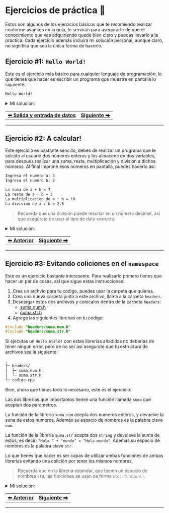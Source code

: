 # Ejercicios de práctica 💪

Estos son algunos de los ejercicios básicos que te recomiendo realizar conforme avances en la guía, te servirán para asegurarte de que el conocimiento que vas adquiriendo quede bien claro y puedas llevarlo a la práctica. Cada ejercicio además incluirá mi solución personal, aunque claro, no significa que sea la única forma de hacerlo.



## Ejercicio #1: `Hello World!` 

Este es el ejercicio más básico para cualquier lenguaje de programación, lo que tienes que hacer es escribir un programa que muestre en pantalla lo siguiente:

```bash
Hello World!
```

<details><summary>Mi solución:</summary><br>

Puedes ver el archivo [aquí](../../code/hello-world.cpp).

```cpp
#include <iostream>

int main(){
  std::cout << "Hello World!" << std::endl;
  return 0;
}
```
</details>

<div><table><tr>
  <td><b><a href="./input-output.md">⬅ Salida y entrada de datos</a></b></td>
  <td><b><a href="#ejercicio-1-hello-world">Siguiente ⮕</a></b></td>
</tr></table></div><hr>



## Ejercicio #2: A calcular! 

Este ejercicio es bastante sencillo, debes de realizar un programa que le solicite al usuario dos números enteros y los almacene en dos variables, para después realizar una suma, resta, multiplicación y división a dichos números. Al final imprime esos números en pantalla, puedes hacerlo así:

```bash
Ingresa el numero a: 5
Ingresa el numero b: 2

La suma de a + b = 7
La resta de a - b = 3
La multiplicacion de a * b = 10
La division de a / b = 2.5
```

> Recuerda que una división puede resultar en un número decimal, así que asegúrate de usar el tipo de dato correcto.

<details><summary>Mi solución:</summary><br>

Puedes ver el archivo [aquí](../../code/calculating.cpp).

```cpp
#include <iostream>

int main(){
  double a, b;
  std::cout << "Ingresa el numero a: ";
  std::cin >> a;
  std::cout << "Ingresa el numero b: ";
  std::cin >> b;

  std::cout << "\nLa suma de a + b = " << a + b << std::endl;
  std::cout << "\nLa resta de a - b = " << a - b << std::endl;
  std::cout << "\nLa multiplicacion de a * b = " << a * b << std::endl;
  std::cout << "\nLa division de a / b = " << a / b << std::endl;
  return 0;
}
```
</details>

<div><table><tr>
  <td><b><a href="#ejercicio-2-a-calcular">⬅ Anterior</a></b></td>
  <td><b><a href="#ejercicio-2-a-calcular">Siguiente ⮕</a></b></td>
</tr></table></div><hr>



## Ejercicio #3: Evitando coliciones en el `namespace`

Este es un ejercicio bastante interesante. Para realizarlo primero tienes que hacer un par de cosas, así que sigue estas instrucciones:

1. Crea un archvio para tu codigo, puedes usar la carpeta que quieras.
2. Crea una nueva carpeta junto a este archivo, llama a la carpeta `headers`.
3. Descargar estos dos archivos y colocalos dentro de la carpeta `headers`:
    - [suma.num.h](https://cdn.jsdelivr.net/gh/IsmaCortGtz/cpp-guide/code/headers/suma.num.h)
    - [suma.str.h](https://cdn.jsdelivr.net/gh/IsmaCortGtz/cpp-guide/code/headers/suma.str.h)
4. Agrega las siguientes librerias en tu codigo:

```cpp
#include "headers/suma.num.h"
#include "headers/suma.str.h"
```

Si ejecutas un `Hello World!` con estas librerias añadidas no deberias de tener ningun error, pero de no ser así asegurate que tu estructura de archivos sea la siguiente:

```txt
.
├─ headers/
│  ├─ suma.num.h
│  └─ suma.str.h
└─ codigo.cpp
```

Bien, ahora que tienes todo lo necesario, este es el ejercicio:

Las dos librerias que importamos tienen una función llamada `suma` que aceptan dos parametros. 

La función de la libreria `suma.num` acepta dos numeros enteros, y devuelve la suna de estos numeros. Además su espacio de nombres es la palabra clave `num`.

La función de la libreria `suma.str` acepta dos `string` y devuleve la suma de estos, es decir: `"Hola " + "mundo" = "Hola mundo"`. Además su espacio de nombres es la palabra clave `str`.

Lo que tienes que hacer es ser capas de utilizar ambas funciones de ambas librerias evitando una colición por tener los mismos nombres.

> Recuerda que en la libreria estandar, que tienen un espacio de nombres `std`, las funciones se usan de forma `std::funcion()`.


<details><summary>Mi solución:</summary><br>

Puedes ver el archivo [aquí](../../code/namespace.practice.cpp).

```cpp
#include <iostream>
#include "headers/suma.num.h"
#include "headers/suma.str.h"

int main(){
  std::cout << str::suma("Hola ", "mundo") << std::endl;
  std::cout << num::suma(2, 1) << std::endl;
  return 0;
}
```
</details>

<div><table><tr>
  <td><b><a href="#ejercicio-3-evitando-coliciones-en-el-namespace">⬅ Anterior</a></b></td>
  <td><b><a href="#ejercicio-3-evitando-coliciones-en-el-namespace">Siguiente ⮕</a></b></td>
</tr></table></div><hr>